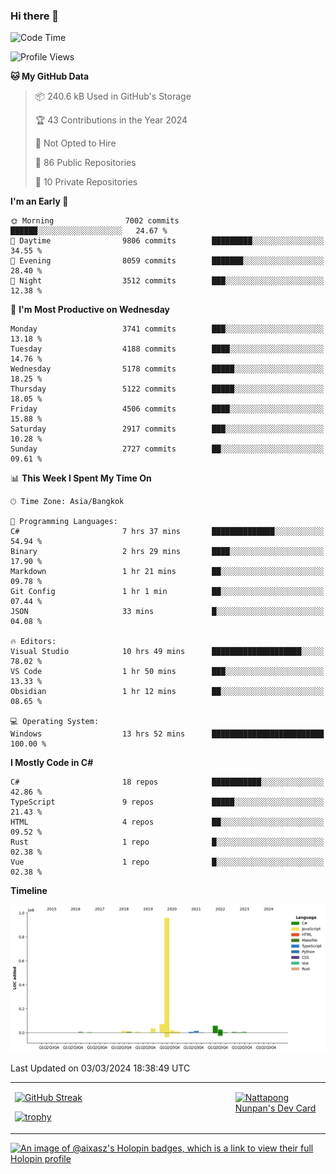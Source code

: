 ### Hi there 👋

<!--START_SECTION:waka-->
![Code Time](http://img.shields.io/badge/Code%20Time-1%2C446%20hrs%2054%20mins-blue)

![Profile Views](http://img.shields.io/badge/Profile%20Views-8-blue)

**🐱 My GitHub Data** 

> 📦 240.6 kB Used in GitHub's Storage 
 > 
> 🏆 43 Contributions in the Year 2024
 > 
> 🚫 Not Opted to Hire
 > 
> 📜 86 Public Repositories 
 > 
> 🔑 10 Private Repositories 
 > 
**I'm an Early 🐤** 

```text
🌞 Morning                7002 commits        ██████░░░░░░░░░░░░░░░░░░░   24.67 % 
🌆 Daytime                9806 commits        █████████░░░░░░░░░░░░░░░░   34.55 % 
🌃 Evening                8059 commits        ███████░░░░░░░░░░░░░░░░░░   28.40 % 
🌙 Night                  3512 commits        ███░░░░░░░░░░░░░░░░░░░░░░   12.38 % 
```
📅 **I'm Most Productive on Wednesday** 

```text
Monday                   3741 commits        ███░░░░░░░░░░░░░░░░░░░░░░   13.18 % 
Tuesday                  4188 commits        ████░░░░░░░░░░░░░░░░░░░░░   14.76 % 
Wednesday                5178 commits        █████░░░░░░░░░░░░░░░░░░░░   18.25 % 
Thursday                 5122 commits        █████░░░░░░░░░░░░░░░░░░░░   18.05 % 
Friday                   4506 commits        ████░░░░░░░░░░░░░░░░░░░░░   15.88 % 
Saturday                 2917 commits        ███░░░░░░░░░░░░░░░░░░░░░░   10.28 % 
Sunday                   2727 commits        ██░░░░░░░░░░░░░░░░░░░░░░░   09.61 % 
```


📊 **This Week I Spent My Time On** 

```text
🕑︎ Time Zone: Asia/Bangkok

💬 Programming Languages: 
C#                       7 hrs 37 mins       ██████████████░░░░░░░░░░░   54.94 % 
Binary                   2 hrs 29 mins       ████░░░░░░░░░░░░░░░░░░░░░   17.90 % 
Markdown                 1 hr 21 mins        ██░░░░░░░░░░░░░░░░░░░░░░░   09.78 % 
Git Config               1 hr 1 min          ██░░░░░░░░░░░░░░░░░░░░░░░   07.44 % 
JSON                     33 mins             █░░░░░░░░░░░░░░░░░░░░░░░░   04.08 % 

🔥 Editors: 
Visual Studio            10 hrs 49 mins      ████████████████████░░░░░   78.02 % 
VS Code                  1 hr 50 mins        ███░░░░░░░░░░░░░░░░░░░░░░   13.33 % 
Obsidian                 1 hr 12 mins        ██░░░░░░░░░░░░░░░░░░░░░░░   08.65 % 

💻 Operating System: 
Windows                  13 hrs 52 mins      █████████████████████████   100.00 % 
```

**I Mostly Code in C#** 

```text
C#                       18 repos            ███████████░░░░░░░░░░░░░░   42.86 % 
TypeScript               9 repos             █████░░░░░░░░░░░░░░░░░░░░   21.43 % 
HTML                     4 repos             ██░░░░░░░░░░░░░░░░░░░░░░░   09.52 % 
Rust                     1 repo              █░░░░░░░░░░░░░░░░░░░░░░░░   02.38 % 
Vue                      1 repo              █░░░░░░░░░░░░░░░░░░░░░░░░   02.38 % 
```



**Timeline**

![Lines of Code chart](https://raw.githubusercontent.com/aixasz/aixasz/main/assets/bar_graph.png)


 Last Updated on 03/03/2024 18:38:49 UTC
<!--END_SECTION:waka-->

<table>
<tr>
<td width="70%" valign="top">
 
 [![GitHub Streak](http://github-readme-streak-stats.herokuapp.com?user=aixasz&theme=github-dark&hide_border=true&date_format=%5BY%20%5DM%20j)](https://git.io/streak-stats)

 [![trophy](https://github-profile-trophy.vercel.app/?username=aixasz&theme=onedark)](https://github.com/ryo-ma/github-profile-trophy)
 </td>
<td width="30%" valign="top">
 
<a href="https://app.daily.dev/aixasz"><img src="https://api.daily.dev/devcards/403207936e6547c9a85ea449e9f3abe8.png?r=re8" alt="Nattapong Nunpan's Dev Card"/></a>

 </td>
</tr>
</table>

[![An image of @aixasz's Holopin badges, which is a link to view their full Holopin profile](https://holopin.me/aixasz)](https://holopin.io/@aixasz)
 
